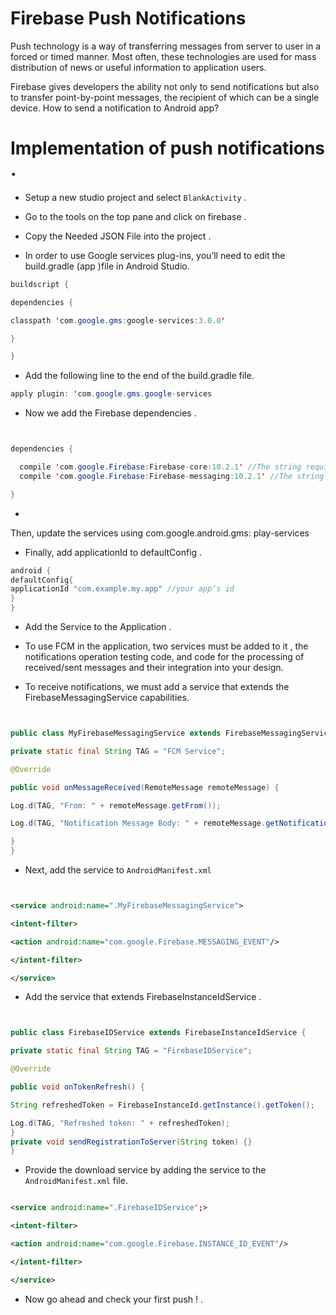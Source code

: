# Firebase Push Notifications

Push technology is a way of transferring messages from server to user in a forced or timed manner. Most often, these technologies are used for mass distribution of news or useful information to application users.

Firebase gives developers the ability not only to send notifications but also to transfer point-by-point messages, the recipient of which can be a single device. How to send a notification to Android app?

# Implementation of push notifications .

* Setup a new studio project and select `BlankActivity` .

* Go to the tools on the top pane and click on firebase .

* Copy the Needed JSON File into the project .

* In order to use Google services plug-ins, you’ll need to edit the build.gradle (app )file in Android Studio.

```java
buildscript {

dependencies {

classpath 'com.google.gms:google-services:3.0.0'

}

}
```

* Add the following line to the end of the build.gradle file.

```java
apply plugin: 'com.google.gms.google-services
```

* Now we add the Firebase dependencies .

```java


dependencies {

  compile 'com.google.Firebase:Firebase-core:10.2.1' //The string required for Firebase integration
  compile 'com.google.Firebase:Firebase-messaging:10.2.1' //The string required to make Firebase Cloud Messaging available

}
```
*

Then, update the services using com.google.android.gms: play-services

* Finally, add applicationId to defaultConfig .


```java
android {
defaultConfig{
applicationId "com.example.my.app" //your app’s id
}
}
```

* Add the Service to the Application .

* To use FCM in the application, two services must be added to it , the notifications operation testing code, and code for the processing of received/sent messages and their integration into your design.

* To receive notifications, we must add a service that extends the FirebaseMessagingService capabilities.

```java


public class MyFirebaseMessagingService extends FirebaseMessagingService {

private static final String TAG = "FCM Service";

@Override

public void onMessageReceived(RemoteMessage remoteMessage) {

Log.d(TAG, "From: " + remoteMessage.getFrom());

Log.d(TAG, "Notification Message Body: " + remoteMessage.getNotification().getBody());

}
}
```

* Next, add the service to `AndroidManifest.xml`

```xml


<service android:name=".MyFirebaseMessagingService">

<intent-filter>

<action android:name="com.google.Firebase.MESSAGING_EVENT"/>

</intent-filter>

</service>
```
* Add the service that extends FirebaseInstanceIdService .

```java


public class FirebaseIDService extends FirebaseInstanceIdService {

private static final String TAG = "FirebaseIDService";

@Override

public void onTokenRefresh() {

String refreshedToken = FirebaseInstanceId.getInstance().getToken();

Log.d(TAG, "Refreshed token: " + refreshedToken);
}
private void sendRegistrationToServer(String token) {}
}
```

* Provide the download service by adding the service to the `AndroidManifest.xml` file.

```xml

<service android:name=".FirebaseIDService";>

<intent-filter>

<action android:name="com.google.Firebase.INSTANCE_ID_EVENT"/>

</intent-filter>

</service>
```

* Now go ahead and check your first push ! .
